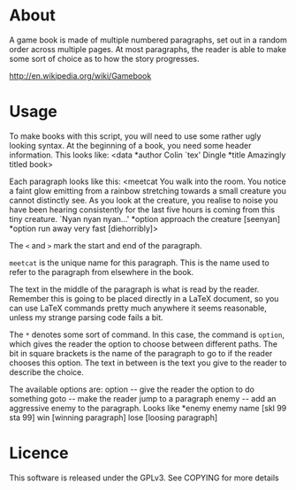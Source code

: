 About
=====

A game book is made of multiple numbered paragraphs, set out in a random
order across multiple pages. At most paragraphs, the reader is able to make
some sort of choice as to how the story progresses.

<http://en.wikipedia.org/wiki/Gamebook>

Usage
=====

To make books with this script, you will need to use some rather ugly looking
syntax. At the beginning of a book, you need some header information. This looks
like:
    <data
    *author Colin `tex' Dingle
    *title Amazingly titled book>

Each paragraph looks like this:
    <meetcat
    You walk into the room. You notice a faint glow emitting from a rainbow
    stretching towards a small creature you cannot distinctly see. As you look
    at the creature, you realise to noise you have been hearing consistently for
    the last five hours is coming from this tiny creature. `Nyan nyan nyan...'
    *option approach the creature [seenyan]
    *option run away very fast [diehorribly]>

The `<` and `>` mark the start and end of the paragraph.

`meetcat` is the unique name for this paragraph. This is the name used to
refer to the paragraph from elsewhere in the book.

The text in the middle of the paragraph is what is read by the reader. Remember
this is going to be placed directly in a LaTeX document, so you can use LaTeX
commands pretty much anywhere it seems reasonable, unless my strange parsing
code fails a bit.

The `*` denotes some sort of command. In this case, the command is `option`,
which gives the reader the option to choose between different paths. The bit
in square brackets is the name of the paragraph to go to if the reader chooses
this option. The text in between is the text you give to the reader to describe
the choice.

The available options are:
    option -- give the reader the option to do something
    goto -- make the reader jump to a paragraph
    enemy -- add an aggressive enemy to the paragraph. Looks like
        *enemy enemy name [skl 99 sta 99] win [winning paragraph] lose [loosing paragraph]

Licence
=======

This software is released under the GPLv3. See COPYING for more details